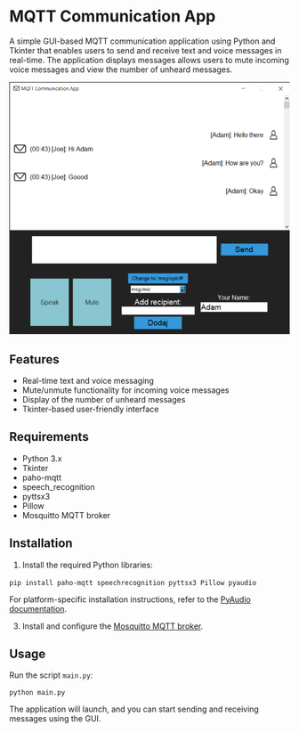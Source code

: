 MQTT Communication App
======================

A simple GUI-based MQTT communication application using Python and Tkinter that enables users to send and receive text and voice messages in real-time. The application displays messages allows users to mute incoming voice messages and view the number of unheard messages.

![App Screenshot](app_screenshot.png)

Features
--------

*   Real-time text and voice messaging
*   Mute/unmute functionality for incoming voice messages
*   Display of the number of unheard messages
*   Tkinter-based user-friendly interface

Requirements
------------

*   Python 3.x
*   Tkinter
*   paho-mqtt
*   speech\_recognition
*   pyttsx3
*   Pillow
*   Mosquitto MQTT broker

Installation
------------

1.  Install the required Python libraries:

   ``` pip install paho-mqtt speechrecognition pyttsx3 Pillow pyaudio ```
        

For platform-specific installation instructions, refer to the [PyAudio documentation](https://people.csail.mit.edu/hubert/pyaudio/).

3.  Install and configure the [Mosquitto MQTT broker](https://mosquitto.org/).

Usage
-----

Run the script `main.py`:

    python main.py
    

The application will launch, and you can start sending and receiving messages using the GUI.
